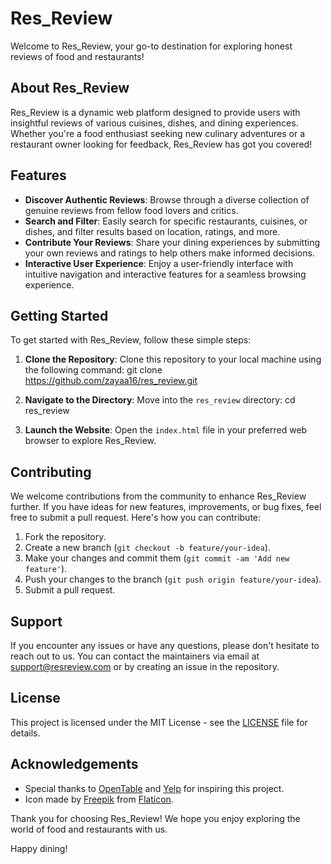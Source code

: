 # Res_Review

Welcome to Res_Review, your go-to destination for exploring honest reviews of food and restaurants!

## About Res_Review

Res_Review is a dynamic web platform designed to provide users with insightful reviews of various cuisines, dishes, and dining experiences. Whether you're a food enthusiast seeking new culinary adventures or a restaurant owner looking for feedback, Res_Review has got you covered!

## Features

- **Discover Authentic Reviews**: Browse through a diverse collection of genuine reviews from fellow food lovers and critics.
- **Search and Filter**: Easily search for specific restaurants, cuisines, or dishes, and filter results based on location, ratings, and more.
- **Contribute Your Reviews**: Share your dining experiences by submitting your own reviews and ratings to help others make informed decisions.
- **Interactive User Experience**: Enjoy a user-friendly interface with intuitive navigation and interactive features for a seamless browsing experience.

## Getting Started

To get started with Res_Review, follow these simple steps:

1. **Clone the Repository**: Clone this repository to your local machine using the following command:
git clone https://github.com/zayaa16/res_review.git

2. **Navigate to the Directory**: Move into the `res_review` directory:
cd res_review

3. **Launch the Website**: Open the `index.html` file in your preferred web browser to explore Res_Review.

## Contributing

We welcome contributions from the community to enhance Res_Review further. If you have ideas for new features, improvements, or bug fixes, feel free to submit a pull request. Here's how you can contribute:

1. Fork the repository.
2. Create a new branch (`git checkout -b feature/your-idea`).
3. Make your changes and commit them (`git commit -am 'Add new feature'`).
4. Push your changes to the branch (`git push origin feature/your-idea`).
5. Submit a pull request.

## Support

If you encounter any issues or have any questions, please don't hesitate to reach out to us. You can contact the maintainers via email at [support@resreview.com](mailto:support@resreview.com) or by creating an issue in the repository.

## License

This project is licensed under the MIT License - see the [LICENSE](LICENSE) file for details.

## Acknowledgements

- Special thanks to [OpenTable](https://www.opentable.com/) and [Yelp](https://www.yelp.com/) for inspiring this project.
- Icon made by [Freepik](https://www.freepik.com) from [Flaticon](https://www.flaticon.com/).

Thank you for choosing Res_Review! We hope you enjoy exploring the world of food and restaurants with us.

Happy dining!
